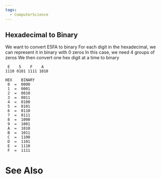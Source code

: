 ```yaml
---
tags:
  - ComputerScience
---
```

## Hexadecimal to Binary
We want to convert E5FA to binary
For each digit in the hexadecimal, we can represent it in binary with 0 zeros
In this case, we need 4 groups of zeros
We then convert one hex digit at a time to binary

```
 E    5    F    A
1110 0101 1111 1010
```

```
HEX    BINARY
 0  =  0000
 1  =  0001
 2  =  0010
 3  =  0011
 4  =  0100
 5  =  0101
 6  =  0110
 7  =  0111
 8  =  1000
 9  =  1001
 A  =  1010
 B  =  1011
 C  =  1100
 D  =  1101
 E  =  1110
 F  =  1111 
```
# See Also